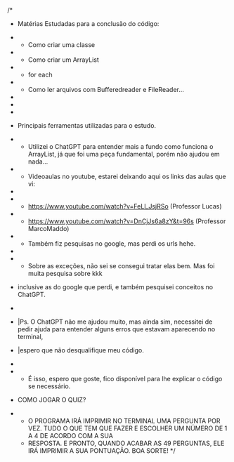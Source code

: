 /* 
 * Matérias Estudadas para a conclusão do código:
 * - Como criar uma classe
 * - Como criar um ArrayList
 * - for each
 * - Como ler arquivos com Bufferedreader e FileReader...
 * 
 * 
 * 
 * Principais ferramentas utilizadas para o estudo.
 * - Utilizei o ChatGPT para entender mais a fundo como funciona o ArrayList, já que foi uma peça fundamental, porém não ajudou em nada...
 * - Videoaulas no youtube, estarei deixando aqui os links das aulas que vi:
 * 
 * - https://www.youtube.com/watch?v=FeLl_JsjRSo (Professor Lucas)
 * - https://www.youtube.com/watch?v=DnCjJs6a8zY&t=96s (Professor MarcoMaddo) 
 * - Também fiz pesquisas no google, mas perdi os urls hehe.
 * 
 * - Sobre as exceções, não sei se consegui tratar elas bem. Mas foi muita pesquisa sobre kkk
 *   inclusive as do google que perdi, e também pesquisei conceitos no ChatGPT.
 * 
 * |Ps. O ChatGPT não me ajudou muito, mas ainda sim, necessitei de pedir ajuda para entender alguns erros que estavam aparecendo no terminal,
 * |espero que não desqualifique meu código.
 * 
 * - É isso, espero que goste, fico disponível para lhe explicar o código se necessário.
  
 * COMO JOGAR O QUIZ?
 * - O PROGRAMA IRÁ IMPRIMIR NO TERMINAL UMA PERGUNTA POR VEZ. TUDO O QUE TEM QUE FAZER E ESCOLHER UM NÚMERO DE 1 A 4 DE ACORDO COM A SUA
   - RESPOSTA. E PRONTO, QUANDO ACABAR AS 49 PERGUNTAS, ELE IRÁ IMPRIMIR A SUA PONTUAÇÃO. BOA SORTE!
 */
